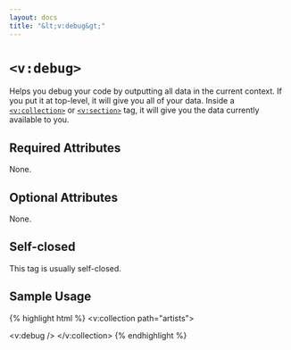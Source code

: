 ```yaml
---
layout: docs
title: "&lt;v:debug&gt;"
---
```


# `<v:debug>`

Helps you debug your code by outputting all data in the current context.
If you put it at top-level, it will give you all of your data. Inside a
[`<v:collection>`](/v_collection/) or [`<v:section>`](/v_section/) tag, it
will give you the data currently available to you.

## Required Attributes

None.

## Optional Attributes

None.

## Self-closed

This tag is usually self-closed.

## Sample Usage

{% highlight html %}
<v:collection path="artists">
 <!-- display the information in the current artist entry -->
 <v:debug />
</v:collection>
{% endhighlight %}
